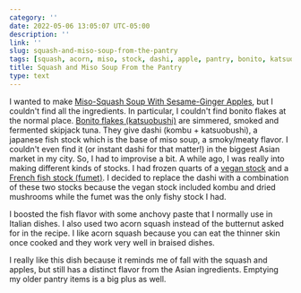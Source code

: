 ```yaml
---
category: ''
date: 2022-05-06 13:05:07 UTC-05:00
description: ''
link: ''
slug: squash-and-miso-soup-from-the-pantry
tags: [squash, acorn, miso, stock, dashi, apple, pantry, bonito, katsuobushi, fumet, fish, soup]
title: Squash and Miso Soup From the Pantry
type: text
---
```

I wanted to make [Miso-Squash Soup With Sesame-Ginger Apples](https://www.seriouseats.com/miso-squash-soup-recipe), but I couldn't find all the ingredients.
In particular, I couldn't find bonito flakes at the normal place.
[Bonito flakes (katsuobushi)](https://en.wikipedia.org/wiki/Katsuobushi) are simmered, smoked and fermented skipjack tuna.
They give dashi (kombu + katsuobushi), a japanese fish stock which is the base of miso soup, a smoky/meaty flavor.
I couldn't even find it (or instant dashi for that matter!) in the biggest Asian market in my city.
So, I had to improvise a bit.
A while ago, I was really into making different kinds of stocks.
I had frozen quarts of a [vegan stock](https://www.seriouseats.com/hearty-vegetable-stock-vegan-recipe) and a [French fish stock (fumet)](https://www.seriouseats.com/fish-stock-fumet-recipe).
I decided to replace the dashi with a combination of these two stocks because the vegan stock included kombu and dried mushrooms while the fumet was the only fishy stock I had.

I boosted the fish flavor with some anchovy paste that I normally use in Italian dishes.
I also used two acorn squash instead of the butternut asked for in the recipe.
I like acorn squash because you can eat the thinner skin once cooked and they work very well in braised dishes.

I really like this dish because it reminds me of fall with the squash and apples, but still has a distinct flavor from the Asian ingredients.
Emptying my older pantry items is a big plus as well.
